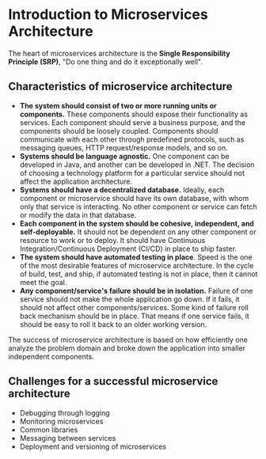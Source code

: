# Introduction to Microservices Architecture

The heart of microservices architecture is the **Single Responsibility Principle (SRP)**, "Do one thing and do it exceptionally well".

## Characteristics of microservice architecture

* **The system should consist of two or more running units or components.** These components should expose their functionality as services. Each component should serve a business purpose, and the components should be loosely coupled. Components should communicate with each other through predefined protocols, such as messaging queues, HTTP request/response models, and so on.
* **Systems should be language agnostic.** One component can be developed in Java, and another can be developed in .NET. The decision of choosing a technology platform for a particular service should not affect the application architecture.
* **Systems should have a decentralized database.** Ideally, each component or microservice should have its own database, with whom only that service is interacting. No other component or service can fetch or modify the data in that database.
* **Each component in the system should be cohesive, independent, and self-deployable.** It should not be dependent on any other component or resource to work or to deploy. It should have Continuous Integration/Continuous Deployment (CI/CD) in place to ship faster.
* **The system should have automated testing in place**. Speed is the one of the most desirable features of microservice architecture. In the cycle of build, test, and ship, if automated testing is not in place, then it cannot meet the goal.
* **Any component/service's failure should be in isolation.** Failure of one service should not make the whole application go down. If it fails, it should not affect other components/services. Some kind of failure roll back mechanism should be in place. That means if one service fails, it should be easy to roll it back to an older working version.

The success of microservice architecture is based on how efficiently one analyze the problem domain and broke down the application into smaller independent components.

## Challenges for a successful microservice architecture

* Debugging through logging
* Monitoring microservices
* Common libraries
* Messaging between services
* Deployment and versioning of microservices
